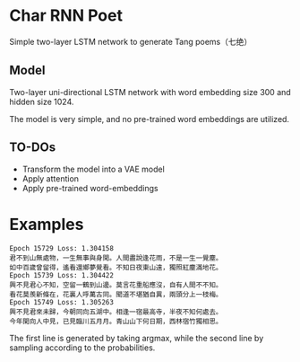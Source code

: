 # Char RNN Poet
Simple two-layer LSTM network to generate Tang poems（七绝）

## Model
Two-layer uni-directional LSTM network with word embedding size 300 and hidden size 1024.

The model is very simple, and no pre-trained word embeddings are utilized. 

## TO-DOs

- Transform the model into a VAE model
- Apply attention
- Apply pre-trained word-embeddings

# Examples

```
Epoch 15729 Loss: 1.304158
君不到山無處物，一生無事與身閑。人間盡說逢花雨，不是一生一覺塵。
如中百歲曾留得，遙看還鄉夢覺看。不知日夜東山遠，獨照紅塵滿地花。
Epoch 15739 Loss: 1.304422
興不見君心不知，空留一鶴到山邊。莫言花重船應沒，自有人間不不知。
看花莫羨新條在，花裏人呼萬古同。聞道不堪猶自異，兩頭分上一枝梅。
Epoch 15749 Loss: 1.305263
興不見君來未歸，今朝同向五湖中。相逢一宿最高寺，半夜不知何處去。
今年閑向人中見，已見臨川五月月。青山山下何日期，西林宿竹獨相思。
```

The first line is generated by taking argmax, while the second line by sampling according to the probabilities.
